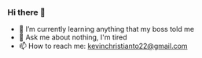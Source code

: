 ### Hi there 👋
- 🌱 I’m currently learning anything that my boss told me
- 💬 Ask me about nothing, I'm tired
- 📫 How to reach me: kevinchristianto22@gmail.com

<!--
**kevinchristianto/kevinchristianto** is a ✨ _special_ ✨ repository because its `README.md` (this file) appears on your GitHub profile.

Here are some ideas to get you started:

- 🔭 I’m currently working on ...
- 🌱 I’m currently learning ...
- 👯 I’m looking to collaborate on ...
- 🤔 I’m looking for help with ...
- 💬 Ask me about ...
- 📫 How to reach me: ...
- 😄 Pronouns: ...
- ⚡ Fun fact: ...
-->
